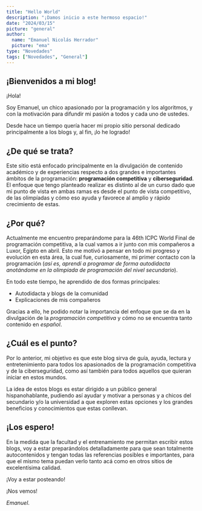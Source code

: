 ```yaml
---
title: "Hello World"
description: "¡Damos inicio a este hermoso espacio!"
date: "2024/03/15"
picture: "general"
author:
  name: "Emanuel Nicolás Herrador"
  picture: "ema"
type: "Novedades"
tags: ["Novedades", "General"]
---
```


## ¡Bienvenidos a mi blog!

¡Hola!

Soy Emanuel, un chico apasionado por la programación y los algoritmos, y con la motivación para difundir mi pasión a todos y cada uno de ustedes.

Desde hace un tiempo quería hacer mi propio sitio personal dedicado principalmente a los blogs y, al fin, ¡lo he logrado!

## ¿De qué se trata?

Este sitio está enfocado principalmente en la divulgación de contenido académico y de experiencias respecto a dos grandes e importantes ámbitos de la programación: **programación competitiva** y **ciberseguridad**. El enfoque que tengo planteado realizar es distinto al de un curso dado que mi punto de vista en ambas ramas es desde el punto de vista competitivo, de las olimpíadas y cómo eso ayuda y favorece al amplio y rápido crecimiento de estas.

## ¿Por qué?

Actualmente me encuentro preparándome para la 46th ICPC World Final de programación competitiva, a la cual vamos a ir junto con mis compañeros a Luxor, Egipto en abril. Esto me motivó a pensar en todo mi progreso y evolución en esta área, la cual fue, curiosamente, mi primer contacto con la programación (_así es, aprendí a programar de forma autodidacta anotándome en la olimpíada de programación del nivel secundario_).

En todo este tiempo, he aprendido de dos formas principales:
- Autodidacta y blogs de la comunidad
- Explicaciones de mis compañeros

Gracias a ello, he podido notar la importancia del enfoque que se da en la divulgación de la _programación competitiva_ y cómo no se encuentra tanto contenido en _español_.

## ¿Cuál es el punto?

Por lo anterior, mi objetivo es que este blog sirva de guía, ayuda, lectura y entretenimiento para todos los apasionados de la programación competitiva y de la ciberseguridad, como así también para todos aquellos que quieran iniciar en estos mundos.

La idea de estos blogs es estar dirigido a un público general hispanohablante, pudiendo así ayudar y motivar a personas y a chicos del secundario y/o la universidad a que exploren estas opciones y los grandes beneficios y conocimientos que estas conllevan.

## ¡Los espero!

En la medida que la facultad y el entrenamiento me permitan escribir estos blogs, voy a estar preparándolos detalladamente para que sean totalmente autocontenidos y tengan todas las referencias posibles e importantes, para que el mismo tema puedan verlo tanto acá como en otros sitios de excelentísima calidad.

¡Voy a estar posteando!

¡Nos vemos!

_Emanuel_.
